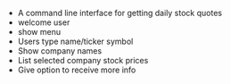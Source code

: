 - A command line interface for getting daily stock quotes
- welcome user
- show menu 
- Users type name/ticker symbol
- Show company names 
- List selected company stock prices
- Give option to receive more info   